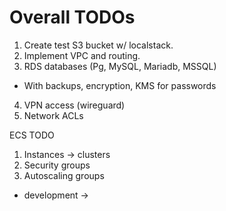 # Overall TODOs

1. Create test S3 bucket w/ localstack.
2. Implement VPC and routing.
3. RDS databases (Pg, MySQL, Mariadb, MSSQL)
- With backups, encryption, KMS for passwords
4. VPN access (wireguard)
5. Network ACLs

ECS TODO
1. Instances -> clusters
2. Security groups
3. Autoscaling groups

- development -> 